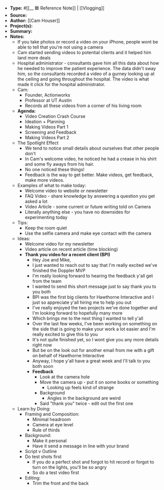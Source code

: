 
- **Type:** #[[__ 🟦  Reference Note]] | [[Vlogging]]
- **Source:** 
- **Author:** [[Cam Houser]]
- **Project(s):** 
- **Summary:** 
- **Notes:**
    - If you take photos or record a video on your iPhone, people wont be able to tell that you're not using a camera
    - Cam started sending videos to potential clients and it helped him land more deals
    - Hospital administrator - consultants gave him all this data about how he needed to improve the patient experience. The data didn't sway him, so the consultants recorded a video of a gurney looking up at the ceiling and going throughout the hospital. The video is what made it click for the hospital administrator.
    - Cam:
        - Founder, Actionworks
        - Professor at UT Austin
        - Records all these videos from a corner of his living room
    - **Agenda:**
        - Video Creation Crash Course
        - Ideation + Planning
        - Making Videos Part 1
        - Screening and Feedback
        - Making Videos Part 2
    - The Spotlight Effect 
        - We tend to notice small details about ourselves that other people don't
        - In Cam's welcome video, he noticed he had a crease in his shirt and some fly aways from his hair.
        - No one noticed these things!
        - Feedback is the way to get better. Make videos, get feedback, make more videos.
    - Examples of what to make today:
        - Welcome video to website or newsletter
        - FAQ Video - share knowledge by answering a question you get asked a lot
        - Video Article - some current or future writing told on Camera
        - Literally anything else - you have no downsides for experimenting today
    - Tips:
        - Keep the room quiet
        - Use the selfie camera and make eye contact with the camera
    - Ideas:
        - Welcome video for my newsletter
        - Video article on recent article (time blocking)
        - **Thank you video for a recent client (BPI)**
            - Hey Joe and Mike,
            - I just wanted to reach out to say that I'm really excited we've finished the Doppler MVP
            - I'm really looking forward to hearing the feedback y'all get from the team
            - I wanted to send this short message just to say thank you to you both
            - BPI was the first big clients for Hawthorne Interactive and I just so appreciate y'all hiring me to help you out
            - I've really enjoyed the two projects we've done together and I'm looking forward to hopefully many more
            - Which brings me to the next thing I wanted to tell y'all
            - Over the last few weeks, I've been working on something on the side that is going to make your work a lot easier and I'm really excited to give this to you
            - It's not quite finished yet, so I wont give you any more details right now
            - But be on the look out for another email from me with a gift on behalf of Hawthorne Interactive
            - Anyway, I hope y'all have a great week and I'll talk to you both soon
            - **Feedback**
                - Look at the camera hole
                - Move the camera up - put it on some books or something
                    - Looking up feels kind of strange
                - Background
                    - Angles in the background are weird
                - Said "thank you" twice - edit out the first one
    - Learn by Doing:
        - Framing and Composition:
            - Minimal headroom
            - Camera at eye level
            - Rule of thirds
        - Background:
            - Make it personal
            - Have it send a message in line with your brand
        - Script v Outline
        - Do test shots first
            - If you do a perfect shot and forgot to hit record or forgot to turn on the lights, you'll be so angry
            - So do a test video first
        - Editing:
            - Trim the front and the back
